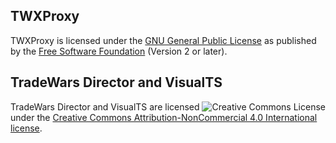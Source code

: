 ## TWXProxy

TWXProxy is licensed under the [GNU General Public License](https://www.gnu.org/licenses/old-licenses/gpl-2.0.en.html) as published by the [Free Software Foundation](http://www.fsf.org/) (Version 2 or later).

## TradeWars Director and VisualTS

<a href="http://creativecommons.org/licenses/by-nc/4.0/"><img align="Right" alt="Creative Commons License" style="border-width:0" src="https://i.creativecommons.org/l/by-nc/4.0/88x31.png" /></a>

TradeWars Director and VisualTS are licensed under the [Creative Commons Attribution-NonCommercial 4.0 International license](https://creativecommons.org/licenses/by-nc/4.0/legalcode).
